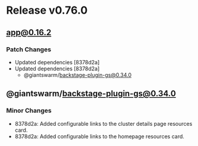 # Release v0.76.0

## app@0.16.2

### Patch Changes

- Updated dependencies [8378d2a]
- Updated dependencies [8378d2a]
  - @giantswarm/backstage-plugin-gs@0.34.0

## @giantswarm/backstage-plugin-gs@0.34.0

### Minor Changes

- 8378d2a: Added configurable links to the cluster details page resources card.
- 8378d2a: Added configurable links to the homepage resources card.
